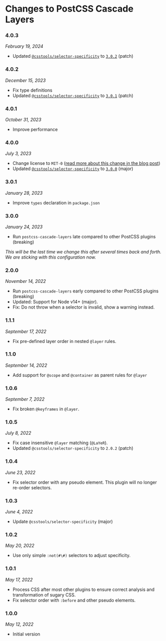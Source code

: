 # Changes to PostCSS Cascade Layers

### 4.0.3

_February 19, 2024_

- Updated [`@csstools/selector-specificity`](https://github.com/csstools/postcss-plugins/tree/main/packages/selector-specificity) to [`3.0.2`](https://github.com/csstools/postcss-plugins/tree/main/packages/selector-specificity/CHANGELOG.md#302) (patch)

### 4.0.2

_December 15, 2023_

- Fix type definitions
- Updated [`@csstools/selector-specificity`](https://github.com/csstools/postcss-plugins/tree/main/packages/selector-specificity) to [`3.0.1`](https://github.com/csstools/postcss-plugins/tree/main/packages/selector-specificity/CHANGELOG.md#301) (patch)

### 4.0.1

_October 31, 2023_

- Improve performance

### 4.0.0

_July 3, 2023_

- Change license to `MIT-0` ([read more about this change in the blog post](https://preset-env.cssdb.org/blog/license-change/))
- Updated [`@csstools/selector-specificity`](https://github.com/csstools/postcss-plugins/tree/main/packages/selector-specificity) to [`3.0.0`](https://github.com/csstools/postcss-plugins/tree/main/packages/selector-specificity/CHANGELOG.md#300) (major)

### 3.0.1

_January 28, 2023_

- Improve `types` declaration in `package.json`

### 3.0.0

_January 24, 2023_

- Run `postcss-cascade-layers` late compared to other PostCSS plugins (breaking)

_This will be the last time we change this after several times back and forth.
We are sticking with this configuration now._

### 2.0.0

_November 14, 2022_

- Run `postcss-cascade-layers` early compared to other PostCSS plugins (breaking)
- Updated: Support for Node v14+ (major).
- Fix: Do not throw when a selector is invalid, show a warning instead.

### 1.1.1

_September 17, 2022_

- Fix pre-defined layer order in nested `@layer` rules.

### 1.1.0

_September 14, 2022_

- Add support for `@scope` and `@container` as parent rules for `@layer`

### 1.0.6

_September 7, 2022_

- Fix broken `@keyframes` in `@layer`.

### 1.0.5

_July 8, 2022_

- Fix case insensitive `@layer` matching (`@LaYeR`).
- Updated `@csstools/selector-specificity` to `2.0.2` (patch)

### 1.0.4

_June 23, 2022_

- Fix selector order with any pseudo element. This plugin will no longer re-order selectors.

### 1.0.3

_June 4, 2022_

- Update `@csstools/selector-specificity` (major)

### 1.0.2

_May 20, 2022_

- Use only simple `:not(#\#)` selectors to adjust specificity.

### 1.0.1

_May 17, 2022_

- Process CSS after most other plugins to ensure correct analysis and transformation of sugary CSS.
- Fix selector order with `:before` and other pseudo elements.

### 1.0.0

_May 12, 2022_

- Initial version
